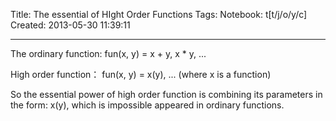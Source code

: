 Title: The essential of HIght Order Functions
Tags: 
Notebook: t[t/j/o/y/c]
Created: 2013-05-30 11:39:11

------

The ordinary function: fun(x, y) = x + y, x * y, ...

High order function： fun(x, y) = x(y), ... (where x is a function)

 

So the essential power of high order function is combining its parameters in the form: x(y), which is impossible appeared in ordinary functions.